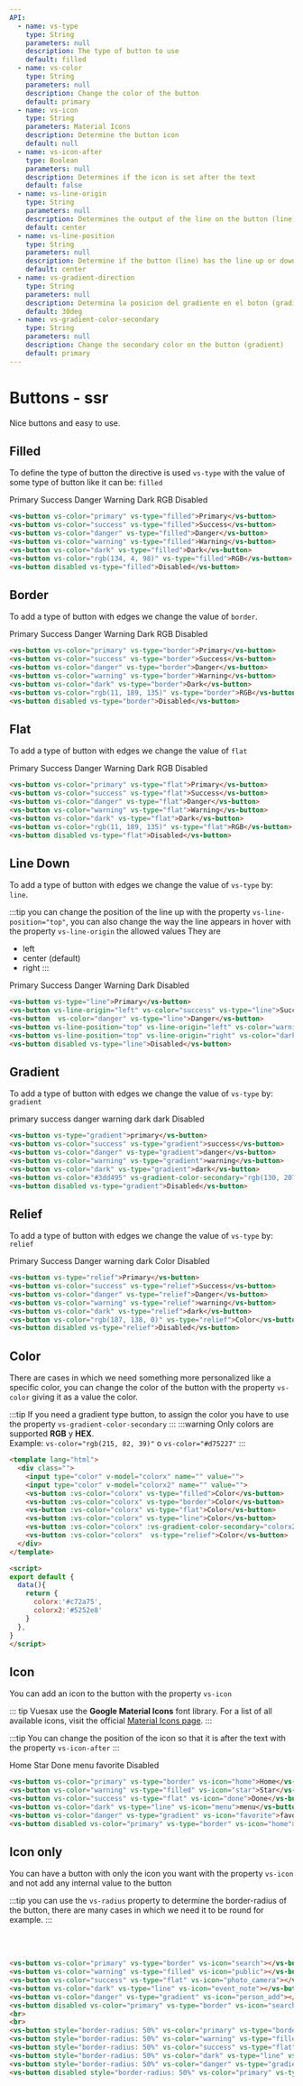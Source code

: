 ```yaml
---
API:
  - name: vs-type
    type: String
    parameters: null
    description: The type of button to use
    default: filled
  - name: vs-color
    type: String
    parameters: null
    description: Change the color of the button
    default: primary
  - name: vs-icon
    type: String
    parameters: Material Icons
    description: Determine the button icon
    default: null
  - name: vs-icon-after
    type: Boolean
    parameters: null
    description: Determines if the icon is set after the text
    default: false
  - name: vs-line-origin
    type: String
    parameters: null
    description: Determines the output of the line on the button (line)
    default: center
  - name: vs-line-position
    type: String
    parameters: null
    description: Determine if the button (line) has the line up or down
    default: center
  - name: vs-gradient-direction
    type: String
    parameters: null
    description: Determina la posicion del gradiente en el boton (gradient)
    default: 30deg
  - name: vs-gradient-color-secondary
    type: String
    parameters: null
    description: Change the secondary color on the button (gradient)
    default: primary
---
```

# Buttons **- ssr**

<box header>

  Nice buttons and easy to use.

</box>
<box>

## Filled

To define the type of button the directive is used `vs-type` with the value of some type of button like it can be: `filled`

<vuecode md center>
<div slot="demo">
<vs-button vs-type="filled">Primary</vs-button>
<vs-button vs-color="success" vs-type="filled">Success</vs-button>
<vs-button vs-color="danger" vs-type="filled">Danger</vs-button>
<vs-button vs-color="warning" vs-type="filled">Warning</vs-button>
<vs-button vs-color="dark" vs-type="filled">Dark</vs-button>
<vs-button vs-color="rgb(11, 189, 135)" vs-type="filled">RGB</vs-button>
<vs-button disabled vs-type="filled">Disabled</vs-button>
</div>

<div slot="code">

```html
<vs-button vs-color="primary" vs-type="filled">Primary</vs-button>
<vs-button vs-color="success" vs-type="filled">Success</vs-button>
<vs-button vs-color="danger" vs-type="filled">Danger</vs-button>
<vs-button vs-color="warning" vs-type="filled">Warning</vs-button>
<vs-button vs-color="dark" vs-type="filled">Dark</vs-button>
<vs-button vs-color="rgb(134, 4, 98)" vs-type="filled">RGB</vs-button>
<vs-button disabled vs-type="filled">Disabled</vs-button>
```

</div>
</vuecode>
</box>

<box>

## Border

To add a type of button with edges we change the value of `border`.

<vuecode md center>
<div slot="demo">
<vs-button vs-color="primary" vs-type="border">Primary</vs-button>
<vs-button vs-color="success" vs-type="border">Success</vs-button>
<vs-button vs-color="danger" vs-type="border">Danger</vs-button>
<vs-button vs-color="warning" vs-type="border">Warning</vs-button>
<vs-button vs-color="dark" vs-type="border">Dark</vs-button>
<vs-button vs-color="rgb(11, 189, 135)" vs-type="border">RGB</vs-button>
<vs-button disabled vs-type="border">Disabled</vs-button>
</div>

<div slot="code">

```html
<vs-button vs-color="primary" vs-type="border">Primary</vs-button>
<vs-button vs-color="success" vs-type="border">Success</vs-button>
<vs-button vs-color="danger" vs-type="border">Danger</vs-button>
<vs-button vs-color="warning" vs-type="border">Warning</vs-button>
<vs-button vs-color="dark" vs-type="border">Dark</vs-button>
<vs-button vs-color="rgb(11, 189, 135)" vs-type="border">RGB</vs-button>
<vs-button disabled vs-type="border">Disabled</vs-button>
```

</div>
</vuecode>
</box>

<!-- flat -->
<box>

## Flat

To add a type of button with edges we change the value of `flat`

<vuecode md center>
<div slot="demo">
<vs-button vs-color="primary" vs-type="flat">Primary</vs-button>
<vs-button vs-color="success" vs-type="flat">Success</vs-button>
<vs-button vs-color="danger" vs-type="flat">Danger</vs-button>
<vs-button vs-color="warning" vs-type="flat">Warning</vs-button>
<vs-button vs-color="dark" vs-type="flat">Dark</vs-button>
<vs-button vs-color="rgb(11, 189, 135)" vs-type="flat">RGB</vs-button>
<vs-button disabled vs-type="flat">Disabled</vs-button>
</div>

<div slot="code">

```html
<vs-button vs-color="primary" vs-type="flat">Primary</vs-button>
<vs-button vs-color="success" vs-type="flat">Success</vs-button>
<vs-button vs-color="danger" vs-type="flat">Danger</vs-button>
<vs-button vs-color="warning" vs-type="flat">Warning</vs-button>
<vs-button vs-color="dark" vs-type="flat">Dark</vs-button>
<vs-button vs-color="rgb(11, 189, 135)" vs-type="flat">RGB</vs-button>
<vs-button disabled vs-type="flat">Disabled</vs-button>
```

</div>
</vuecode>
</box>

<!-- Line Down -->
<box>

## Line Down

To add a type of button with edges we change the value of `vs-type` by: `line`.

:::tip
  you can change the position of the line up with the property `vs-line-position="top"`, you can also change the way the line appears in hover with the property `vs-line-origin` the allowed values They are

  - left
  - center (default)
  - right
:::

<vuecode md center>
<div slot="demo">
<vs-button vs-type="line">Primary</vs-button>
<vs-button vs-line-origin="left" vs-color="success" vs-type="line">Success</vs-button>
<vs-button  vs-color="danger" vs-type="line">Danger</vs-button>
<vs-button vs-line-position="top" vs-line-origin="left" vs-color="warning" vs-type="line">Warning</vs-button>
<vs-button vs-line-position="top" vs-line-origin="right" vs-color="dark" vs-type="line">Dark</vs-button>
<vs-button disabled vs-type="line">Disabled</vs-button>
</div>

<div slot="code">

```html
<vs-button vs-type="line">Primary</vs-button>
<vs-button vs-line-origin="left" vs-color="success" vs-type="line">Success</vs-button>
<vs-button  vs-color="danger" vs-type="line">Danger</vs-button>
<vs-button vs-line-position="top" vs-line-origin="left" vs-color="warning" vs-type="line">Warning</vs-button>
<vs-button vs-line-position="top" vs-line-origin="right" vs-color="dark" vs-type="line">Dark</vs-button>
<vs-button disabled vs-type="line">Disabled</vs-button>
```

</div>
</vuecode>
</box>

<!-- Gradient -->
<box>

## Gradient

To add a type of button with edges we change the value of `vs-type` by: `gradient`

<vuecode md center>
<div slot="demo">
<vs-button vs-type="gradient">primary</vs-button>
<vs-button vs-color="success" vs-type="gradient">success</vs-button>
<vs-button vs-color="danger" vs-type="gradient">danger</vs-button>
<vs-button vs-color="warning" vs-type="gradient">warning</vs-button>
<vs-button vs-color="dark" vs-type="gradient">dark</vs-button>
<vs-button vs-color="#3dd495" vs-gradient-color-secondary="rgb(130, 207, 23)" vs-type="gradient">dark</vs-button>
<vs-button disabled vs-type="gradient">Disabled</vs-button>
</div>

<div slot="code">

```html
<vs-button vs-type="gradient">primary</vs-button>
<vs-button vs-color="success" vs-type="gradient">success</vs-button>
<vs-button vs-color="danger" vs-type="gradient">danger</vs-button>
<vs-button vs-color="warning" vs-type="gradient">warning</vs-button>
<vs-button vs-color="dark" vs-type="gradient">dark</vs-button>
<vs-button vs-color="#3dd495" vs-gradient-color-secondary="rgb(130, 207, 23)" vs-type="gradient">dark</vs-button>
<vs-button disabled vs-type="gradient">Disabled</vs-button>
```

</div>
</vuecode>
</box>

<!-- Relief -->
<box>

## Relief

To add a type of button with edges we change the value of `vs-type` by: `relief`

<vuecode md center>
<div slot="demo">
<vs-button vs-type="relief">Primary</vs-button>
<vs-button vs-color="success" vs-type="relief">Success</vs-button>
<vs-button vs-color="danger" vs-type="relief">Danger</vs-button>
<vs-button vs-color="warning" vs-type="relief">warning</vs-button>
<vs-button vs-color="dark" vs-type="relief">dark</vs-button>
<vs-button vs-color="rgb(187, 138, 0)" vs-type="relief">Color</vs-button>
<vs-button disabled vs-type="relief">Disabled</vs-button>
</div>

<div slot="code">

```html
<vs-button vs-type="relief">Primary</vs-button>
<vs-button vs-color="success" vs-type="relief">Success</vs-button>
<vs-button vs-color="danger" vs-type="relief">Danger</vs-button>
<vs-button vs-color="warning" vs-type="relief">warning</vs-button>
<vs-button vs-color="dark" vs-type="relief">dark</vs-button>
<vs-button vs-color="rgb(187, 138, 0)" vs-type="relief">Color</vs-button>
<vs-button disabled vs-type="relief">Disabled</vs-button>
```

</div>
</vuecode>
</box>

<!-- Color -->
<box>

## Color

There are cases in which we need something more personalized like a specific color, you can change the color of the button with the property `vs-color` giving it as a value the color.

:::tip
If you need a gradient type button, to assign the color you have to use the property `vs-gradient-color-secondary`
:::
:::warning
  Only colors are supported **RGB** y **HEX**. <br>
  Example:
    `vs-color="rgb(215, 82, 39)"` o `vs-color="#d75227"`
:::


<vuecode md center>
<div slot="demo">

  <Demos-Color/>

</div>

<div slot="code">

```html
<template lang="html">
  <div class="">
    <input type="color" v-model="colorx" name="" value="">
    <input type="color" v-model="colorx2" name="" value="">
    <vs-button :vs-color="colorx" vs-type="filled">Color</vs-button>
    <vs-button :vs-color="colorx" vs-type="border">Color</vs-button>
    <vs-button :vs-color="colorx" vs-type="flat">Color</vs-button>
    <vs-button :vs-color="colorx" vs-type="line">Color</vs-button>
    <vs-button :vs-color="colorx" :vs-gradient-color-secondary="colorx2" vs-type="gradient">Color</vs-button>
    <vs-button :vs-color="colorx"  vs-type="relief">Color</vs-button>
  </div>
</template>

<script>
export default {
  data(){
    return {
      colorx:'#c72a75',
      colorx2:'#5252e8'
    }
  },
}
</script>
```

</div>
</vuecode>
</box>

<!-- Icon -->
<box>

## Icon

You can add an icon to the button with the property `vs-icon`

::: tip
Vuesax use the **Google Material Icons** font library. For a list of all available icons, visit the official [Material Icons page](https://material.io/icons/).
:::

:::tip
  You can change the position of the icon so that it is after the text with the property `vs-icon-after`
:::

<vuecode md center>
<div slot="demo">
<vs-button vs-color="primary" vs-type="border" vs-icon="home">Home</vs-button>
<vs-button vs-color="warning" vs-type="filled" vs-icon="star">Star</vs-button>
<vs-button vs-color="success" vs-type="flat" vs-icon="done">Done</vs-button>
<vs-button vs-icon-after vs-color="dark" vs-type="line" vs-icon="menu">menu</vs-button>
<vs-button vs-icon-after vs-color="danger" vs-type="gradient" vs-icon="favorite">favorite</vs-button>
<vs-button disabled vs-color="primary" vs-type="border" vs-icon="home">Disabled</vs-button>
</div>

<div slot="code">

```html
<vs-button vs-color="primary" vs-type="border" vs-icon="home">Home</vs-button>
<vs-button vs-color="warning" vs-type="filled" vs-icon="star">Star</vs-button>
<vs-button vs-color="success" vs-type="flat" vs-icon="done">Done</vs-button>
<vs-button vs-color="dark" vs-type="line" vs-icon="menu">menu</vs-button>
<vs-button vs-color="danger" vs-type="gradient" vs-icon="favorite">favorite</vs-button>
<vs-button disabled vs-color="primary" vs-type="border" vs-icon="home">Disabled</vs-button>
```

</div>
</vuecode>
</box>

<box>

## Icon only

You can have a button with only the icon you want with the property `vs-icon` and not add any internal value to the button

:::tip
  you can use the `vs-radius` property to determine the border-radius of the button, there are many cases in which we need it to be round for example.
:::

<vuecode md center>
<div slot="demo">
<vs-button vs-color="primary" vs-type="border" vs-icon="search"></vs-button>
<vs-button vs-color="warning" vs-type="filled" vs-icon="public"></vs-button>
<vs-button vs-color="success" vs-type="flat" vs-icon="photo_camera"></vs-button>
<vs-button vs-color="dark" vs-type="line" vs-icon="event_note"></vs-button>
<vs-button vs-color="danger" vs-type="gradient" vs-icon="person_add"></vs-button>
<vs-button disabled vs-color="primary" vs-type="border" vs-icon="search"></vs-button>
<br>
<br>
<vs-button style="border-radius: 50%" vs-color="primary" vs-type="border" vs-icon="search"></vs-button>
<vs-button style="border-radius: 50%" vs-color="warning" vs-type="filled" vs-icon="public"></vs-button>
<vs-button style="border-radius: 50%" vs-color="success" vs-type="flat" vs-icon="photo_camera"></vs-button>
<vs-button style="border-radius: 50%" vs-color="dark" vs-type="line" vs-icon="event_note"></vs-button>
<vs-button style="border-radius: 50%" vs-color="danger" vs-type="gradient" vs-icon="person_add"></vs-button>
<vs-button disabled style="border-radius: 50%" vs-color="primary" vs-type="border" vs-icon="search"></vs-button>
</div>
<div slot="code">

```html
<vs-button vs-color="primary" vs-type="border" vs-icon="search"></vs-button>
<vs-button vs-color="warning" vs-type="filled" vs-icon="public"></vs-button>
<vs-button vs-color="success" vs-type="flat" vs-icon="photo_camera"></vs-button>
<vs-button vs-color="dark" vs-type="line" vs-icon="event_note"></vs-button>
<vs-button vs-color="danger" vs-type="gradient" vs-icon="person_add"></vs-button>
<vs-button disabled vs-color="primary" vs-type="border" vs-icon="search"></vs-button>
<br>
<br>
<vs-button style="border-radius: 50%" vs-color="primary" vs-type="border" vs-icon="search"></vs-button>
<vs-button style="border-radius: 50%" vs-color="warning" vs-type="filled" vs-icon="public"></vs-button>
<vs-button style="border-radius: 50%" vs-color="success" vs-type="flat" vs-icon="photo_camera"></vs-button>
<vs-button style="border-radius: 50%" vs-color="dark" vs-type="line" vs-icon="event_note"></vs-button>
<vs-button style="border-radius: 50%" vs-color="danger" vs-type="gradient" vs-icon="person_add"></vs-button>
<vs-button disabled style="border-radius: 50%" vs-color="primary" vs-type="border" vs-icon="search"></vs-button>
```

</div>
</vuecode>
</box>
